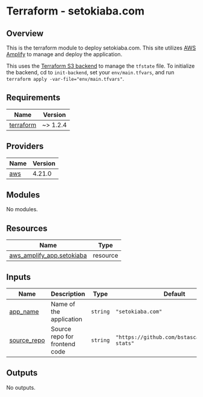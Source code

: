 # Terraform - setokiaba.com

## Overview

This is the terraform module to deploy setokiaba.com. This site utilizes [AWS Amplify](https://aws.amazon.com/amplify/) to manage and deploy the application.

This uses the [Terraform S3 backend](https://www.terraform.io/language/settings/backends/s3) to manage the `tfstate` file.  To initialize the backend, cd to `init-backend`, set your `env/main.tfvars`, and run `terraform apply -var-file="env/main.tfvars"`.

<!-- BEGINNING OF PRE-COMMIT-TERRAFORM DOCS HOOK -->
## Requirements

| Name | Version |
|------|---------|
| <a name="requirement_terraform"></a> [terraform](#requirement\_terraform) | ~> 1.2.4 |

## Providers

| Name | Version |
|------|---------|
| <a name="provider_aws"></a> [aws](#provider\_aws) | 4.21.0 |

## Modules

No modules.

## Resources

| Name | Type |
|------|------|
| [aws_amplify_app.setokiaba](https://registry.terraform.io/providers/hashicorp/aws/latest/docs/resources/amplify_app) | resource |

## Inputs

| Name | Description | Type | Default | Required |
|------|-------------|------|---------|:--------:|
| <a name="input_app_name"></a> [app\_name](#input\_app\_name) | Name of the application | `string` | `"setokiaba.com"` | no |
| <a name="input_source_repo"></a> [source\_repo](#input\_source\_repo) | Source repo for frontend code | `string` | `"https://github.com/bstascavage/ff6wc-stats"` | no |

## Outputs

No outputs.
<!-- END OF PRE-COMMIT-TERRAFORM DOCS HOOK -->
